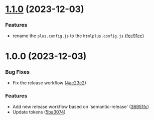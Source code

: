 # [1.1.0](https://github.com/htmlplus/create-element/compare/v1.0.0...v1.1.0) (2023-12-03)


### Features

* rename the `plus.config.js` to the `htmlplus.config.js` ([fec91cc](https://github.com/htmlplus/create-element/commit/fec91cc65451f9ac98a07974bbfd659332c5792e))

# 1.0.0 (2023-12-03)


### Bug Fixes

* Fix the release workflow ([4ac23c2](https://github.com/htmlplus/create-element/commit/4ac23c2ea06bddbf1f2cf305220c3d1663dbba9f))


### Features

* Add new release workflow based on 'semantic-release' ([36951fc](https://github.com/htmlplus/create-element/commit/36951fcd6a17fdd69ac7e04b02c76d4d4bffec4b))
* Update tokens ([5ba3074](https://github.com/htmlplus/create-element/commit/5ba3074d5bc8b90f4f4f7ac7e6d4d197a1afabe1))
